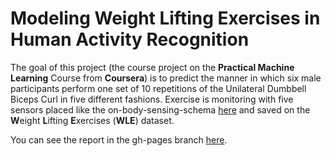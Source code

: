 
# Modeling Weight Lifting Exercises in Human Activity Recognition
The goal of this project (the course project on the **Practical Machine Learning** Course from **Coursera**) is to predict the manner in which six male participants perform one set of 10 repetitions of the Unilateral Dumbbell Biceps Curl in five different fashions. Exercise is monitoring with five sensors placed like the on-body-sensing-schema [here](http://groupware.les.inf.puc-rio.br/static/WLE/on-body-sensing-schema.png) and saved on the **W**eight **L**ifting **E**xercises (**WLE**) dataset.

You can see the report in the gh-pages branch [here](https://karmine.github.io/PML_Course_Project/Course_Project.html).

